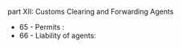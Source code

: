 part XII: Customs Clearing and Forwarding Agents 

<ul>
			<li>65 - Permits : <ul>
			</ul></li>			<li>66 - Liability of agents: <ul>
			</ul></li></ul>
